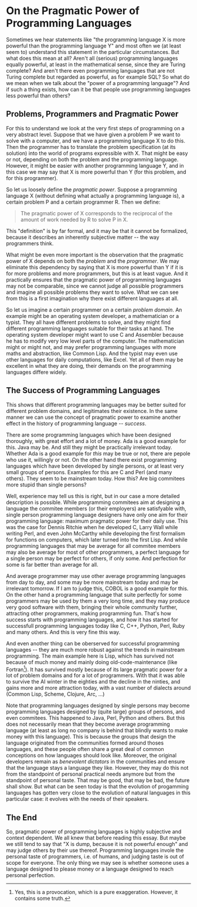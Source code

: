 # On the Pragmatic Power of Programming Languages

Sometimes we hear statements like "the programming language X is more powerful than the programming
language Y" and most often we (at least seem to) understand this statement in the particular
circumstances.  But what does this mean at all?  Aren't all (serious) programming languages equally
powerful, at least in the mathematical sense, since they are Turing complete?  And aren't there even
programming languages that are not Turing complete but regarded as powerful, as for example SQL?  So
what do we mean when we talk about the "power of a programming language"?  And if such a thing
exists, how can it be that people use programming languages less powerful than others?

## Problems, Programmers and Pragmatic Power

For this to understand we look at the very first steps of programming on a very abstract level.
Suppose that we have given a problem P we want to solve with a computer, and we have a programming
language X to do this.  Then the programmer has to translate the problem specification (at its
solution) into the world of programs expressible with X.  That might be easy or not, depending on
both the problem and the programming language.  However, it might be easier with another programming
language Y, and in this case we may say that X is more powerful than Y (for this problem, and for
this programmer).

So let us loosely define the *pragmatic power*.  Suppose a programming language X (without defining
what actually a programming language is), a certain problem P and a certain programmer R.  Then we
define:
> The pragmatic power of X corresponds to the reciprocal of the amount of work needed by R to solve
> P in X.

This "definition" is by far formal, and it may be that it cannot be formalized, because it describes
an inherently subjective matter -- the way programmers think.

What might be even more important is the observation that the pragmatic power of X depends on both
the *problem* and the *programmer*.  We may eliminate this dependency by saying that X is more
powerful than Y if it is for more problems and more programmers, but this is at least vague.  And it
practically ensures that the pragmatic power of programming languages may not be comparable, since
we cannot judge all possible programmers and imagine all possible problems they want to solve.  What
we can see from this is a first imagination why there exist different languages at all.

So let us imagine a certain programmer on a certain *problem domain*.  An example might be an
operating system developer, a mathematician or a typist.  They all have different problems to solve,
and they might find different programming languages suitable for their tasks at hand.  The operating
system developer might want to use C and Assembler because he has to modify very low level parts of
the computer.  The mathematician might or might not, and may prefer programming languages with more
maths and abstraction, like Common Lisp.  And the typist may even use other languages for daily
computations, like Excel.  Yet all of them may be excellent in what they are doing, their demands on
the programming languages differe widely.

## The Success of Programming Languages

This shows that different programming languages may be better suited for different problem domains,
and legitimates their existence.  In the same manner we can use the concept of pragmatic power to
examine another effect in the history of programming language -- *success*.

There are some programming languages which have been designed thoroughly, with great effort and a
lot of money.  Ada is a good example for this.  Java may be.  And still they might be practically
irrelevant today.  Whether Ada is a good example for *this* may be true or not, there are pepole who
use it, willingly or not.  On the other hand there exist programming languages which have been
developed by single persons, or at least very small groups of persons.  Examples for this are C and
Perl (and many others).  They seem to be mainstream today.  How this?  Are big commitees more stupid
than single persons?

Well, experience may tell us this is right, but in our case a more detailed description is possible.
While programming commitees aim at designing a language the commitee members (or their employers)
are satisfyable with, single person programming language designers have only one aim for their
programming language: maximum pragmatic power for their daily use.  This was the case for Dennis
Ritchie when he developed C, Larry Wall while writing Perl, and even John McCarthy while developing
the first formalism for functions on computers, which later turned into the first Lisp.  And while
programming languages that may be average for all commitee members may also be average for most of
other programmers, a perfect language for a single person may be perfect for others, if only some.
And perfection for some is far better than average for all.

And average programmer may use other average programming languages from day to day, and some may be
more mainstream today and may be irrelevant tomorrow.  If I am to judge this, COBOL is a good
example for this.  On the other hand a programming language that suite perfectly for some
programmers may be used by them a very long time, and they may produce very good software with them,
bringing their whole community further, attracting other programmers, making programming fun.
That's how success starts with programming languages, and how it has started for successfull
programming languages today like C, C++, Python, Perl, Ruby and many others.  And this is very fine
this way.

And even another thing can be oberserved for successful programming languages -- they are much more
robust against the trends in mainstream programming.  The main example here is Lisp, which has
survived not because of much money and mainly doing old-code-maintenance (like Fortran[^1]).  It has
survived mostly because of its large pragmatic power for a lot of problem domains and for a lot of
programmers.  With that it was able to survive the AI winter in the eighties and the decline in the
ninties, and gains more and more attraction today, with a vast number of dialects around (Common
Lisp, Scheme, Clojure, Arc, ...)

[^1]: Yes, this is a provocation, which is a pure exaggeration.  However, it contains some truth.

Note that programming languages designed by single persons may become programming languages designed
by (quite large) groups of persons, and even commitees.  This happened to Java, Perl, Python and
others.  But this does not necessarily mean that they become average programming language (at least
as long no company is behind that blindly wants to make money with this language).  This is because
the groups that design the language originated from the communities formed around thoses languages,
and these people often share a great deal of common conceptions on how languages should look like.
Moreover, the original developers remain as *benevolent dictators* in the communities and ensure
that the language stays a language they like.  However, they may do this not from the standpoint of
personal practical needs anymore but from the standpoint of personal taste.  That may be good, that
may be bad, the future shall show.  But what can be seen today is that the evolution of progamming
languages has gotten very close to the evolution of natural languages in this particular case: it
evolves with the needs of their speakers.

## The End

So, pragmatic power of programming languages is highly subjective and context dependent.  We all
knew that before reading this essay.  But maybe we still tend to say that "X is dump, because it is
not powerful enough" and may judge others by their use thereof.  Programming languages invole the
personal taste of programmers, i.e. of humans, and judging taste is out of scope for everyone.  The
only thing we may see is whether someone uses a language designed to please money or a language
designed to reach personal perfection.
